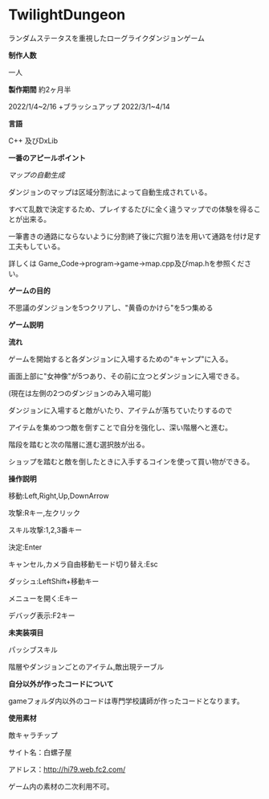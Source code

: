 # TwilightDungeon

ランダムステータスを重視したローグライクダンジョンゲーム

**制作人数**

一人

**製作期間**
約2ヶ月半

2022/1/4~2/16 +ブラッシュアップ
2022/3/1~4/14

**言語**

C++ 及びDxLib

**一番のアピールポイント**

*マップの自動生成*

ダンジョンのマップは区域分割法によって自動生成されている。

すべて乱数で決定するため、プレイするたびに全く違うマップでの体験を得ることが出来る。

一筆書きの通路にならないように分割終了後に穴掘り法を用いて通路を付け足す工夫もしている。

詳しくは Game_Code->program->game->map.cpp及びmap.hを参照ください。

**ゲームの目的**

不思議のダンジョンを5つクリアし、"黄昏のかけら"を5つ集める

**ゲーム説明**

**流れ**

ゲームを開始すると各ダンジョンに入場するための"キャンプ"に入る。

画面上部に"女神像"が5つあり、その前に立つとダンジョンに入場できる。

(現在は左側の2つのダンジョンのみ入場可能)

ダンジョンに入場すると敵がいたり、アイテムが落ちていたりするので

アイテムを集めつつ敵を倒すことで自分を強化し、深い階層へと進む。

階段を踏むと次の階層に進む選択肢が出る。

ショップを踏むと敵を倒したときに入手するコインを使って買い物ができる。

**操作説明**

移動:Left,Right,Up,DownArrow

攻撃:Rキー,左クリック

スキル攻撃:1,2,3番キー

決定:Enter

キャンセル,カメラ自由移動モード切り替え:Esc

ダッシュ:LeftShift+移動キー

メニューを開く:Eキー

デバッグ表示:F2キー

**未実装項目**

パッシブスキル

階層やダンジョンごとのアイテム,敵出現テーブル

**自分以外が作ったコードについて**

gameフォルダ内以外のコードは専門学校講師が作ったコードとなります。

**使用素材**

敵キャラチップ

サイト名：白螺子屋

アドレス：http://hi79.web.fc2.com/

ゲーム内の素材の二次利用不可。


